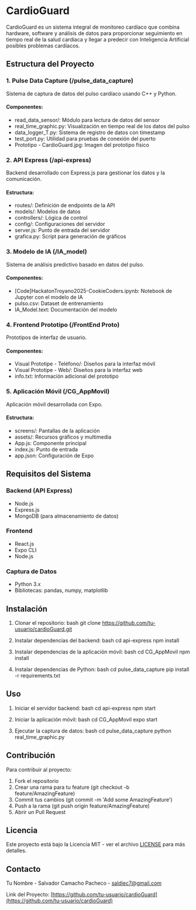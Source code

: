 # CardioGuard

CardioGuard es un sistema integral de monitoreo cardíaco que combina hardware, software y análisis de datos para proporcionar seguimiento en tiempo real de la salud cardíaca y llegar a predecir con Inteligencia Artificial posibles problemas cardíacos.

## Estructura del Proyecto

### 1. Pulse Data Capture (/pulse_data_capture)
Sistema de captura de datos del pulso cardíaco usando C++ y Python.

#### Componentes:
- read_data_sensor/: Módulo para lectura de datos del sensor
- real_time_graphic.py: Visualización en tiempo real de los datos del pulso
- data_logger_T.py: Sistema de registro de datos con timestamp
- test_port.py: Utilidad para pruebas de conexión del puerto
- Prototipo - CardioGuard.jpg: Imagen del prototipo físico

### 2. API Express (/api-express)
Backend desarrollado con Express.js para gestionar los datos y la comunicación.

#### Estructura:
- routes/: Definición de endpoints de la API
- models/: Modelos de datos
- controllers/: Lógica de control
- config/: Configuraciones del servidor
- server.js: Punto de entrada del servidor
- grafica.py: Script para generación de gráficos

### 3. Modelo de IA (/IA_model)
Sistema de análisis predictivo basado en datos del pulso.

#### Componentes:
- [Code]HackatonTroyano2025-CookieCoders.ipynb: Notebook de Jupyter con el modelo de IA
- pulso.csv: Dataset de entrenamiento
- IA_Model.text: Documentación del modelo

### 4. Frontend Prototipo (/FrontEnd Proto)
Prototipos de interfaz de usuario.

#### Componentes:
- Visual Prototipe - Teléfono/: Diseños para la interfaz móvil
- Visual Prototipe - Web/: Diseños para la interfaz web
- info.txt: Información adicional del prototipo

### 5. Aplicación Móvil (/CG_AppMovil)
Aplicación móvil desarrollada con Expo.

#### Estructura:
- screens/: Pantallas de la aplicación
- assets/: Recursos gráficos y multimedia
- App.js: Componente principal
- index.js: Punto de entrada
- app.json: Configuración de Expo

## Requisitos del Sistema

### Backend (API Express)
- Node.js
- Express.js
- MongoDB (para almacenamiento de datos)

### Frontend
- React.js
- Expo CLI
- Node.js

### Captura de Datos
- Python 3.x
- Bibliotecas: pandas, numpy, matplotlib

## Instalación

1. Clonar el repositorio:
bash
git clone https://github.com/tu-usuario/cardioGuard.git


2. Instalar dependencias del backend:
bash
cd api-express
npm install


3. Instalar dependencias de la aplicación móvil:
bash
cd CG_AppMovil
npm install


4. Instalar dependencias de Python:
bash
cd pulse_data_capture
pip install -r requirements.txt


## Uso

1. Iniciar el servidor backend:
bash
cd api-express
npm start


2. Iniciar la aplicación móvil:
bash
cd CG_AppMovil
expo start


3. Ejecutar la captura de datos:
bash
cd pulse_data_capture
python real_time_graphic.py


## Contribución

Para contribuir al proyecto:
1. Fork el repositorio
2. Crear una rama para tu feature (git checkout -b feature/AmazingFeature)
3. Commit tus cambios (git commit -m 'Add some AmazingFeature')
4. Push a la rama (git push origin feature/AmazingFeature)
5. Abrir un Pull Request

## Licencia

Este proyecto está bajo la Licencia MIT - ver el archivo [LICENSE](LICENSE) para más detalles.

## Contacto

Tu Nombre - Salvador Camacho Pacheco - saldiec7@gmail.com

Link del Proyecto: [https://github.com/tu-usuario/cardioGuard](https://github.com/tu-usuario/cardioGuard)
